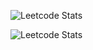 ![Leetcode Stats](https://leetcard.jacoblin.cool/david11yf29)

![Leetcode Stats](https://leetcard.jacoblin.cool/JacobLinCool?ext=activity)

<!--
**david11yf29/david11yf29** is a ✨ _special_ ✨ repository because its `README.md` (this file) appears on your GitHub profile.

Here are some ideas to get you started:

- 🔭 I’m currently working on ...
- 🌱 I’m currently learning ...
- 👯 I’m looking to collaborate on ...
- 🤔 I’m looking for help with ...
- 💬 Ask me about ...
- 📫 How to reach me: ...
- 😄 Pronouns: ...
- ⚡ Fun fact: ...
-->
